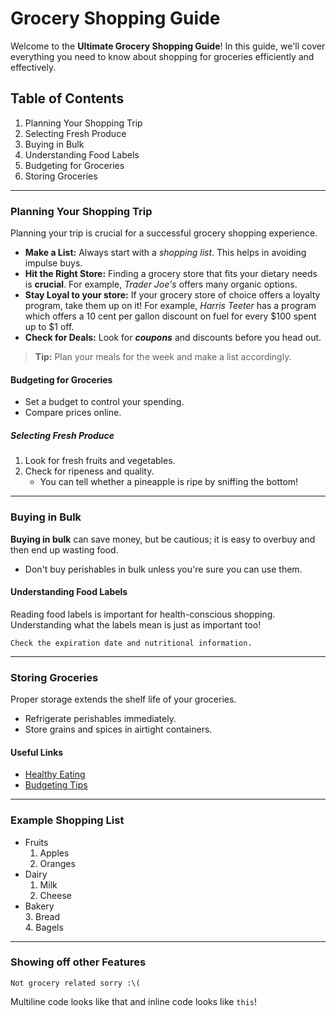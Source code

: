 # Grocery Shopping Guide  

Welcome to the **Ultimate Grocery Shopping Guide**! In this guide, we'll cover everything you need to know about shopping for groceries efficiently and effectively.

## Table of Contents  

1. Planning Your Shopping Trip  
2. Selecting Fresh Produce  
3. Buying in Bulk  
4. Understanding Food Labels  
5. Budgeting for Groceries  
6. Storing Groceries  

---  

### Planning Your Shopping Trip  

Planning your trip is crucial for a successful grocery shopping experience.

- **Make a List:** Always start with a *shopping list*. This helps in avoiding impulse buys.  
- **Hit the Right Store:** Finding a grocery store that fits your dietary needs is **crucial**. For example, *Trader Joe's* offers many organic options.  
- **Stay Loyal to your store:** If your grocery store of choice offers a loyalty program, take them up on it! For example, *Harris Teeter* has a program which offers a 10 cent per gallon discount on fuel for every $100 spent up to $1 off.  
- **Check for Deals:** Look for **_coupons_** and discounts before you head out.  

> **Tip:** Plan your meals for the week and make a list accordingly.  

#### Budgeting for Groceries  

- Set a budget to control your spending.  
- Compare prices online.  

##### Selecting Fresh Produce  

1. Look for fresh fruits and vegetables.  
2. Check for ripeness and quality.  
    - You can tell whether a pineapple is ripe by sniffing the bottom!  

---  

### Buying in Bulk  

**Buying in bulk** can save money, but be cautious; it is easy to overbuy and then end up wasting food.

* Don't buy perishables in bulk unless you're sure you can use them.  

#### Understanding Food Labels  

Reading food labels is important for health-conscious shopping.
Understanding what the labels mean is just as important too!

    Check the expiration date and nutritional information.  

***  

### Storing Groceries  

Proper storage extends the shelf life of your groceries.

+ Refrigerate perishables immediately.  
+ Store grains and spices in airtight containers.  

#### Useful Links  

* [Healthy Eating](https://www.healthyeating.org/)  
* [Budgeting Tips](https://www.budgeting101\\.com/)  

___  

### Example Shopping List  

- Fruits  
    1. Apples  
    2. Oranges  
- Dairy  
    1. Milk  
    2. Cheese  
- Bakery  
    3. Bread  
    4. Bagels  

---  

### Showing off other Features  
    Not grocery related sorry :\(  

Multiline code looks like that and inline code looks like `this`!
